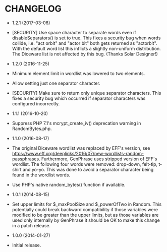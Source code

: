 CHANGELOG
=========

* 1.2.1 (2017-03-06)

 * [SECURITY] Use space character to separate words even if disableSeparators() is set to true. This fixes a security bug when words collide, i.e. "act orbit" and "actor bit" both gets returned as "actorbit". With the default word list this inflicts a slightly non-uniform distribution. The Diceware list is not affected by this bug. (Thanks Solar Designer!)

* 1.2.0 (2016-11-25)

 * Minimum element limit in wordlist was lowered to two elements.
 * Allow setting just one separator character.
 * [SECURITY] Make sure to return only unique separator characters. This fixes a security bug which occurred if separator characters was configured incorrectly.

* 1.1.1 (2016-10-20)

 * Suppress PHP 7.1's mcrypt_create_iv() deprecation warning in RandomBytes.php.

* 1.1.0 (2016-08-17)

 * The original Diceware wordlist was replaced by EFF's version, see https://www.eff.org/deeplinks/2016/07/new-wordlists-random-passphrases. Furthermore, GenPhrase uses stripped version of EFF's wordlist. The following four words were removed: drop-down, felt-tip, t-shirt and yo-yo. This was done to avoid a separator character being found in the wordlist words.
 * Use PHP's native random_bytes() function if available.

* 1.0.1 (2014-08-15)

 * Set upper limits for $_maxPoolSize and $_powerOfTwo in Random. This potentially could break backward compatibility if those variables were modified to be greater than the upper limits, but as those variables are used only internally by GenPhrase it should be OK to make this change in a patch release.

* 1.0.0 (2014-01-27)

 * Initial release.